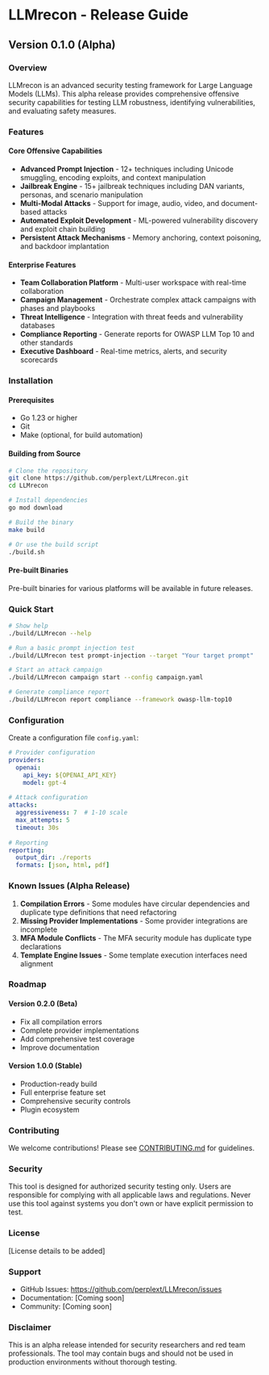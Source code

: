 # LLMrecon - Release Guide

## Version 0.1.0 (Alpha)

### Overview
LLMrecon is an advanced security testing framework for Large Language Models (LLMs). This alpha release provides comprehensive offensive security capabilities for testing LLM robustness, identifying vulnerabilities, and evaluating safety measures.

### Features

#### Core Offensive Capabilities
- **Advanced Prompt Injection** - 12+ techniques including Unicode smuggling, encoding exploits, and context manipulation
- **Jailbreak Engine** - 15+ jailbreak techniques including DAN variants, personas, and scenario manipulation
- **Multi-Modal Attacks** - Support for image, audio, video, and document-based attacks
- **Automated Exploit Development** - ML-powered vulnerability discovery and exploit chain building
- **Persistent Attack Mechanisms** - Memory anchoring, context poisoning, and backdoor implantation

#### Enterprise Features
- **Team Collaboration Platform** - Multi-user workspace with real-time collaboration
- **Campaign Management** - Orchestrate complex attack campaigns with phases and playbooks
- **Threat Intelligence** - Integration with threat feeds and vulnerability databases
- **Compliance Reporting** - Generate reports for OWASP LLM Top 10 and other standards
- **Executive Dashboard** - Real-time metrics, alerts, and security scorecards

### Installation

#### Prerequisites
- Go 1.23 or higher
- Git
- Make (optional, for build automation)

#### Building from Source

```bash
# Clone the repository
git clone https://github.com/perplext/LLMrecon.git
cd LLMrecon

# Install dependencies
go mod download

# Build the binary
make build

# Or use the build script
./build.sh
```

#### Pre-built Binaries
Pre-built binaries for various platforms will be available in future releases.

### Quick Start

```bash
# Show help
./build/LLMrecon --help

# Run a basic prompt injection test
./build/LLMrecon test prompt-injection --target "Your target prompt"

# Start an attack campaign
./build/LLMrecon campaign start --config campaign.yaml

# Generate compliance report
./build/LLMrecon report compliance --framework owasp-llm-top10
```

### Configuration

Create a configuration file `config.yaml`:

```yaml
# Provider configuration
providers:
  openai:
    api_key: ${OPENAI_API_KEY}
    model: gpt-4
    
# Attack configuration  
attacks:
  aggressiveness: 7  # 1-10 scale
  max_attempts: 5
  timeout: 30s
  
# Reporting
reporting:
  output_dir: ./reports
  formats: [json, html, pdf]
```

### Known Issues (Alpha Release)

1. **Compilation Errors** - Some modules have circular dependencies and duplicate type definitions that need refactoring
2. **Missing Provider Implementations** - Some provider integrations are incomplete
3. **MFA Module Conflicts** - The MFA security module has duplicate type declarations
4. **Template Engine Issues** - Some template execution interfaces need alignment

### Roadmap

#### Version 0.2.0 (Beta)
- Fix all compilation errors
- Complete provider implementations
- Add comprehensive test coverage
- Improve documentation

#### Version 1.0.0 (Stable)
- Production-ready build
- Full enterprise feature set
- Comprehensive security controls
- Plugin ecosystem

### Contributing

We welcome contributions! Please see [CONTRIBUTING.md](CONTRIBUTING.md) for guidelines.

### Security

This tool is designed for authorized security testing only. Users are responsible for complying with all applicable laws and regulations. Never use this tool against systems you don't own or have explicit permission to test.

### License

[License details to be added]

### Support

- GitHub Issues: https://github.com/perplext/LLMrecon/issues
- Documentation: [Coming soon]
- Community: [Coming soon]

### Disclaimer

This is an alpha release intended for security researchers and red team professionals. The tool may contain bugs and should not be used in production environments without thorough testing.